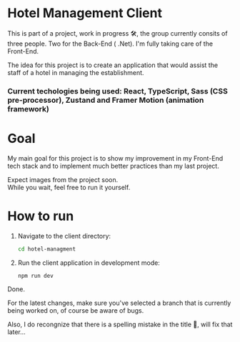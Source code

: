 # Hotel Management Client
This is part of a project, work in progress 🛠️, the group currently consits of three people. Two for the Back-End ( .Net). I'm fully taking care of the Front-End.  

The idea for this project is to create an application that would assist the staff of a hotel in managing the establishment.

### Current techologies being used: React, TypeScript, Sass (CSS pre-processor), Zustand and Framer Motion (animation framework)
# Goal
My main goal for this project is to show my improvement in my Front-End tech stack and to implement much better practices than my last project.

Expect images from the project soon.  
While you wait, feel free to run it yourself.
# How to run
1. Navigate to the client directory:
    ```bash
    cd hotel-managment
    ```
2. Run the client application in development mode:
    ```bash
    npm run dev
    ```
Done.

For the latest changes, make sure you've selected a branch that is currently being worked on, of course be aware of bugs.

Also, I do recongnize that there is a spelling mistake in the title 🙈, will fix that later...

